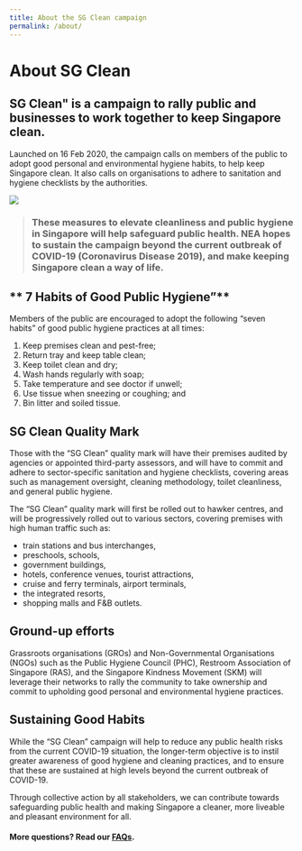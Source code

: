 ```yaml
---
title: About the SG Clean campaign
permalink: /about/
---
```


# About SG Clean

## SG Clean" is a campaign to rally public and businesses to work together to keep Singapore clean.  
  
Launched on 16 Feb 2020, the campaign calls on members of the public to adopt good personal and environmental hygiene habits, to help keep Singapore clean. It also calls on organisations to adhere to sanitation and hygiene checklists by the authorities.  
  

![](../images/min-pasting-sticker2.jpg")


> ### These measures to elevate cleanliness and public hygiene in Singapore will help safeguard public health. NEA hopes to sustain the campaign beyond the current outbreak of COVID-19 (Coronavirus Disease 2019), and make keeping Singapore clean a way of life.

##  ** 7 Habits of Good Public Hygiene”**

Members of the public are encouraged to adopt the following “seven habits” of good public hygiene practices at all times:  
  
1. Keep premises clean and pest-free;  
2. Return tray and keep table clean;  
3. Keep toilet clean and dry;  
4. Wash hands regularly with soap;  
5. Take temperature and see doctor if unwell;  
6. Use tissue when sneezing or coughing; and  
7. Bin litter and soiled tissue.

## SG Clean Quality Mark

Those with the “SG Clean” quality mark will have their premises audited by agencies or appointed third-party assessors, and will have to commit and adhere to sector-specific sanitation and hygiene checklists, covering areas such as management oversight, cleaning methodology, toilet cleanliness, and general public hygiene.  
  
The “SG Clean” quality mark will first be rolled out to hawker centres, and will be progressively rolled out to various sectors, covering premises with high human traffic such as:  
- train stations and bus interchanges,  
- preschools, schools,  
- government buildings,  
- hotels, conference venues, tourist attractions,  
- cruise and ferry terminals, airport terminals,  
- the integrated resorts,  
- shopping malls and F&B outlets.

## Ground-up efforts

Grassroots organisations (GROs) and Non-Governmental Organisations (NGOs) such as the Public Hygiene Council (PHC), Restroom Association of Singapore (RAS), and the Singapore Kindness Movement (SKM) will leverage their networks to rally the community to take ownership and commit to upholding good personal and environmental hygiene practices.

## Sustaining Good Habits

While the “SG Clean” campaign will help to reduce any public health risks from the current COVID-19 situation, the longer-term objective is to instil greater awareness of good hygiene and cleaning practices, and to ensure that these are sustained at high levels beyond the current outbreak of COVID-19.  
  
Through collective action by all stakeholders, we can contribute towards safeguarding public health and making Singapore a cleaner, more liveable and pleasant environment for all.

#### More questions? Read our [FAQs](../faq/).
